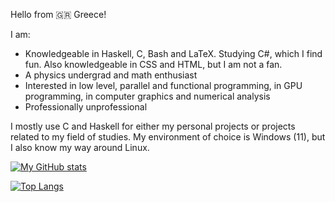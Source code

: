 Hello from 🇬🇷 Greece!

I am:
- Knowledgeable in Haskell, C, Bash and LaTeX. Studying C#, which I find fun. Also knowledgeable in CSS and HTML, but I am not a fan.
- A physics undergrad and math enthusiast
- Interested in low level, parallel and functional programming, in GPU programming, in computer graphics and numerical analysis
- Professionally unprofessional

I mostly use C and Haskell for either my personal projects or projects related to my field of studies. My environment of choice is Windows (11), but I also know my way around Linux.

[![My GitHub stats](https://github-readme-stats.vercel.app/api?username=xmamalou&show_icons=true&theme=transparent)](https://github.com/anuraghazra/github-readme-stats)

[![Top Langs](https://github-readme-stats.vercel.app/api/top-langs/?username=xmamalou&layout=donut)](https://github.com/anuraghazra/github-readme-stats)
<!---
xmamalou/xmamalou is a ✨ special ✨ repository because its `README.md` (this file) appears on your GitHub profile.
You can click the Preview link to take a look at your changes.
--->
